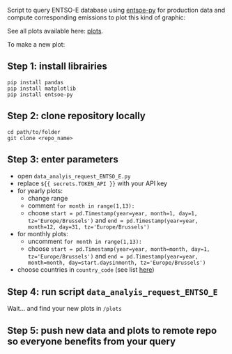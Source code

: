 Script to query ENTSO-E database using [entsoe-py](https://github.com/EnergieID/entsoe-py) for production data and compute corresponding emissions to plot this kind of graphic:

See all plots available here: [plots](./plots).

To make a new plot:
## Step 1: install librairies
```
pip install pandas
pip install matplotlib
pip install entsoe-py
```

## Step 2: clone repository locally
```
cd path/to/folder
git clone <repo_name>
```

## Step 3: enter parameters
- open `data_analyis_request_ENTSO_E.py`
- replace `${{ secrets.TOKEN_API }}` with your API key
- for yearly plots:
  - change range
  - comment `for month in range(1,13):`
  - choose `start = pd.Timestamp(year=year, month=1, day=1, tz='Europe/Brussels')` and `end = pd.Timestamp(year=year, month=12, day=31, tz='Europe/Brussels')`
- for monthly plots:
  - uncomment `for month in range(1,13):`
  - choose `start = pd.Timestamp(year=year, month=month, day=1, tz='Europe/Brussels')` and `end = pd.Timestamp(year=year, month=month, day=start.daysinmonth, tz='Europe/Brussels')`
- choose countries in `country_code` (see list [here](https://github.com/EnergieID/entsoe-py/blob/master/entsoe/mappings.py))

## Step 4: run script `data_analyis_request_ENTSO_E`
Wait... and find your new plots in `/plots`

## Step 5: push new data and plots to remote repo so everyone benefits from your query
